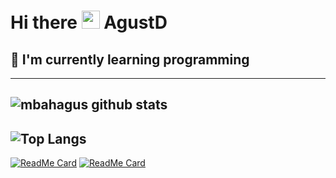 # Hi there <img src="https://github.com/TheDudeThatCode/TheDudeThatCode/blob/master/Assets/Hi.gif" width="29px"> AgustD
## 🌱 I'm currently learning programming
---
![mbahagus github stats](https://github-readme-stats.vercel.app/api?username=mbahagus&show_icons=true&theme=buefy&show_owner=true)
---
![Top Langs](https://github-readme-stats.vercel.app/api/top-langs/?username=mbahagus&theme=buefy)
---
[![ReadMe Card](https://github-readme-stats.vercel.app/api/pin/?username=mbahagus&repo=Rest-API-Node.js&theme=buefy)](https://github.com/mbahagus/Rest-API-Node.js)
[![ReadMe Card](https://github-readme-stats.vercel.app/api/pin/?username=mbahagus&repo=Rest-API-Python&theme=buefy)](https://github.com/mbahagus/Rest-API-Python)

<!--
**mbahagus/mbahagus** is a ✨ _special_ ✨ repository because its `README.md` (this file) appears on your GitHub profile.

Here are some ideas to get you started:

- 🔭 I’m currently working on ...
- 🌱 I’m currently learning ...
- 👯 I’m looking to collaborate on ...
- 🤔 I’m looking for help with ...
- 💬 Ask me about ...
- 📫 How to reach me: ...
- 😄 Pronouns: ...
- ⚡ Fun fact: ...
-->
